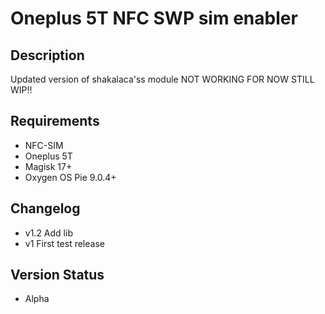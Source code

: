 # Oneplus 5T NFC SWP sim enabler
## Description
Updated version of shakalaca'ss module
NOT WORKING FOR NOW STILL WIP!!  
## Requirements
* NFC-SIM
* Oneplus 5T
* Magisk 17+
* Oxygen OS Pie 9.0.4+
## Changelog
- v1.2 Add lib
- v1 First test release
## Version Status
* Alpha
